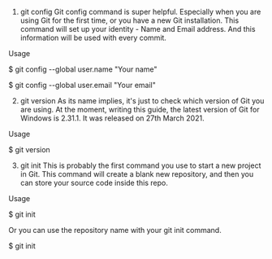 <!--
 * @Author: wangyunbo
 * @Date: 2021-07-20 14:43:42
 * @LastEditors: wangyunbo
 * @LastEditTime: 2021-07-20 14:44:43
 * @FilePath: \dayByday\git\readme.md
 * @Description: file content
-->
1. git config
Git config command is super helpful. Especially when you are using Git for the first time, or you have a new Git installation. This command will set up your identity - Name and Email address. And this information will be used with every commit.

Usage

$ git config --global user.name "Your name"  

$ git config --global user.email "Your email"

2. git version
As its name implies, it's just to check which version of Git you are using. At the moment, writing this guide, the latest version of Git for Windows is 2.31.1. It was released on 27th March 2021.

Usage  

$ git version


3. git init
This is probably the first command you use to start a new project in Git. This command will create a blank new repository, and then you can store your source code inside this repo.

Usage  

$ git init 

Or you can use the repository name with your git init command.

$ git init <your repository name>